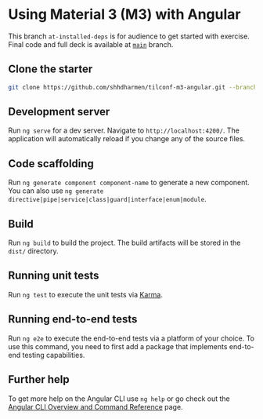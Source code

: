 # Using Material 3 (M3) with Angular

This branch `at-installed-deps` is for audience to get started with exercise. Final code and full deck is available at [`main`](https://github.com/shhdharmen/tilconf-m3-angular/tree/main) branch.

## Clone the starter

```bash
git clone https://github.com/shhdharmen/tilconf-m3-angular.git --branch at-installed-deps
```

## Development server

Run `ng serve` for a dev server. Navigate to `http://localhost:4200/`. The application will automatically reload if you change any of the source files.

## Code scaffolding

Run `ng generate component component-name` to generate a new component. You can also use `ng generate directive|pipe|service|class|guard|interface|enum|module`.

## Build

Run `ng build` to build the project. The build artifacts will be stored in the `dist/` directory.

## Running unit tests

Run `ng test` to execute the unit tests via [Karma](https://karma-runner.github.io).

## Running end-to-end tests

Run `ng e2e` to execute the end-to-end tests via a platform of your choice. To use this command, you need to first add a package that implements end-to-end testing capabilities.

## Further help

To get more help on the Angular CLI use `ng help` or go check out the [Angular CLI Overview and Command Reference](https://angular.io/cli) page.
